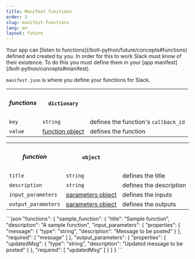 ```yaml
---
title: Manifest functions
order: 3
slug: manifest-functions
lang: en
layout: future
---
```


<div class="section-content">
Your app can [listen to functions](/bolt-python/future/concepts#functions) defined and created by you. In order for this to work Slack must know of their existence. To do this you must define them in your [app manifest](/bolt-python/concepts#manifest).

`manifest.json` is where you define your functions for Slack.

<table id="functions_dict">
  <tr>
    <th>
      <h5 id="functions_dict">functions</h5>
    </th>
    <th>
      <code>dictionary</code>
    </th>
    <th></th>
  </tr>
  <tr>
    <td>
      <code>key</code>
    </td>
    <td>
      <code>string</code>
    </td>
    <td>defines the function's <code>callback_id</code></td>
  </tr>
  <tr>
    <td>
      <code>value</code>
    </td>
    <td>
      <a href="#function">function object</a>
    </td>
    <td>defines the function</td>
  </tr>
</table>

<table id="function">
  <tr>
    <th>
      <h5>function</h5>
    </th>
    <th>
      <code>object</code>
    </th>
    <th></th>
  </tr>
  <tr>
    <td>
      <code>title</code>
    </td>
    <td>
      <code>string</code>
    </td>
    <td>defines the title</td>
  </tr>
  <tr>
    <td>
      <code>description</code>
    </td>
    <td>
      <code>string</code>
    </td>
    <td>defines the description</td>
  </tr>
  <tr>
    <td>
      <code>input_parameters</code>
    </td>
    <td>
      <a href="#parameters">parameters object</a>
    </td>
    <td>defines the inputs</td>
  </tr>
  <tr>
    <td>
      <code>output_parameters</code>
    </td>
    <td>
      <a href="#parameters">parameters object</a>
    </td>
    <td>defines the outputs</td>
  </tr>
</table>

</div>

<div>
```json
  "functions": {
    "sample_function": {
      "title": "Sample function",
      "description": "A sample function",
      "input_parameters": {
        "properties": {
          "message": {
            "type": "string",
            "description": "Message to be posted"
          }
        },
        "required": [
          "message"
        ]
      },
      "output_parameters": {
        "properties": {
          "updatedMsg": {
            "type": "string",
            "description": "Updated message to be posted"
          }
        },
        "required": [
          "updatedMsg"
        ]
      }
    }
  }
```
</div>
